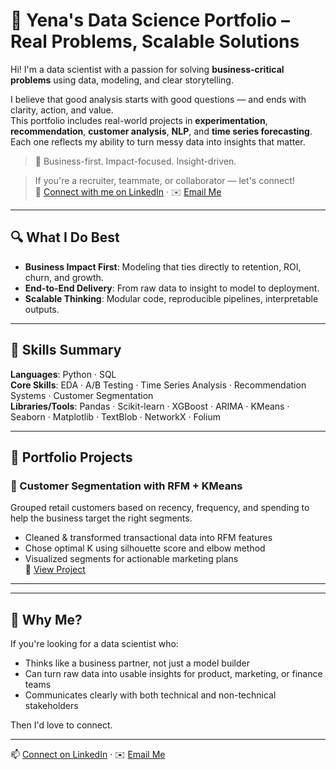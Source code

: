 # 🚀 Yena's Data Science Portfolio – Real Problems, Scalable Solutions

Hi! I'm a data scientist with a passion for solving **business-critical problems** using data, modeling, and clear storytelling.

I believe that good analysis starts with good questions — and ends with clarity, action, and value.  
This portfolio includes real-world projects in **experimentation**, **recommendation**, **customer analysis**, **NLP**, and **time series forecasting**.  
Each one reflects my ability to turn messy data into insights that matter.

> 🎯 Business-first. Impact-focused. Insight-driven.


> If you're a recruiter, teammate, or collaborator — let's connect!  
> 📎 [Connect with me on LinkedIn](https://www.linkedin.com/in/你的linkedin用户名) · ✉️ [Email Me](mailto:yenawei@yahoo.com)


---

## 🔍 What I Do Best

- **Business Impact First**: Modeling that ties directly to retention, ROI, churn, and growth.
- **End-to-End Delivery**: From raw data to insight to model to deployment.
- **Scalable Thinking**: Modular code, reproducible pipelines, interpretable outputs. 

---

## 🔧 Skills Summary

**Languages**: Python · SQL  
**Core Skills**: EDA · A/B Testing · Time Series Analysis · Recommendation Systems · Customer Segmentation  
**Libraries/Tools**: Pandas · Scikit-learn · XGBoost · ARIMA · KMeans · Seaborn · Matplotlib · TextBlob · NetworkX · Folium

---

## 📂 Portfolio Projects

### 🧭 Customer Segmentation with RFM + KMeans
Grouped retail customers based on recency, frequency, and spending to help the business target the right segments.

- Cleaned & transformed transactional data into RFM features
- Chose optimal K using silhouette score and elbow method
- Visualized segments for actionable marketing plans  
🔗 [View Project](Link)

---


---

## 💬 Why Me?

If you're looking for a data scientist who:

- Thinks like a business partner, not just a model builder
- Can turn raw data into usable insights for product, marketing, or finance teams
- Communicates clearly with both technical and non-technical stakeholders

Then I'd love to connect.

---

📫 [Connect on LinkedIn](https://www.linkedin.com/in/你的linkedin用户名) · ✉️ [Email Me](mailto:你的邮箱)

